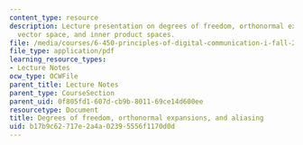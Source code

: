 ```yaml
---
content_type: resource
description: Lecture presentation on degrees of freedom, orthonormal expansions, aliasing,
  vector space, and inner product spaces.
file: /media/courses/6-450-principles-of-digital-communication-i-fall-2009/b17b9c62717e2a4a02395556f1170d0d_MIT6_450F09_slide10.pdf
file_type: application/pdf
learning_resource_types:
- Lecture Notes
ocw_type: OCWFile
parent_title: Lecture Notes
parent_type: CourseSection
parent_uid: 0f805fd1-607d-cb9b-8011-69ce14d600ee
resourcetype: Document
title: Degrees of freedom, orthonormal expansions, and aliasing
uid: b17b9c62-717e-2a4a-0239-5556f1170d0d
---
```

